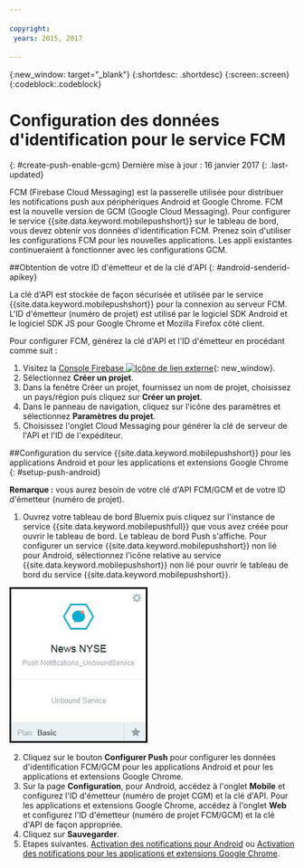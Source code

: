```yaml
---

copyright:
 years: 2015, 2017

---
```


{:new_window: target="_blank"}
{:shortdesc: .shortdesc}
{:screen:.screen}
{:codeblock:.codeblock}

# Configuration des données d'identification pour le service FCM
{: #create-push-enable-gcm}
Dernière mise à jour : 16 janvier 2017
{: .last-updated}

FCM (Firebase Cloud Messaging) est la passerelle utilisée pour distribuer les notifications push aux périphériques Android et Google
Chrome. FCM est la nouvelle version de GCM (Google Cloud Messaging). Pour configurer le service {{site.data.keyword.mobilepushshort}} sur le tableau de
bord, vous devez obtenir vos données d'identification FCM. Prenez soin d'utiliser les configurations FCM pour les nouvelles applications. Les appli existantes continueraient à fonctionner avec les configurations GCM.

##Obtention de votre ID d'émetteur et de la clé d'API
{: #android-senderid-apikey}

La clé d'API est stockée de façon sécurisée et utilisée par le service {{site.data.keyword.mobilepushshort}} pour la connexion au serveur FCM. L'ID d'émetteur (numéro de projet) est utilisé par le logiciel SDK Android et le logiciel SDK JS pour Google Chrome et Mozilla Firefox côté client. 

Pour configurer FCM, générez la clé d'API et l'ID d'émetteur en procédant comme suit :

1. Visitez la [Console Firebase
![Icône de lien externe](../../icons/launch-glyph.svg "Icône de lien externe")](https://console.firebase.google.com/?pli=1 "Icône de lien externe"){: new_window}.
2. Sélectionnez **Créer un projet**. 
3. Dans la fenêtre Créer un projet, fournissez un nom de projet, choisissez un pays/région puis cliquez sur **Créer un projet**.
3. Dans le panneau de navigation, cliquez sur l'icône des paramètres et sélectionnez **Paramètres du projet**.
4. Choisissez l'onglet Cloud Messaging pour générer la clé de serveur de l'API et l'ID de l'expéditeur.

##Configuration du service {{site.data.keyword.mobilepushshort}} pour les applications Android et pour les applications et extensions Google Chrome
{: #setup-push-android}

**Remarque :** vous aurez besoin de votre clé d'API FCM/GCM et de votre ID d'émetteur (numéro de projet).

1. Ouvrez votre tableau de bord Bluemix puis cliquez sur l'instance de service {{site.data.keyword.mobilepushfull}} que vous avez créée pour ouvrir le tableau de bord. Le tableau de bord Push s'affiche. Pour configurer un service {{site.data.keyword.mobilepushshort}}  non lié pour Android, sélectionnez l'icône relative au service {{site.data.keyword.mobilepushshort}} non lié pour ouvrir le tableau de bord du service {{site.data.keyword.mobilepushshort}}. 

![Tableau de bord Push](images/push_unbound.jpg)

2. Cliquez sur le bouton **Configurer Push** pour configurer les données d'identification FCM/GCM pour les applications Android et pour les applications et extensions Google Chrome.
3. Sur la page **Configuration**, pour Android, accédez à l'onglet **Mobile** et configurez l'ID d'émetteur (numéro de projet CGM) et la clé d'API. Pour les applications et extensions Google Chrome, accédez à l'onglet **Web** et configurez l'ID d'émetteur (numéro de projet FCM/GCM) et la clé d'API de façon appropriée.
4. Cliquez sur **Sauvegarder**.
5. Etapes suivantes. [Activation des notifications pour Android](c_enable_push.html) ou [Activation des notifications pour les applications et extensions Google Chrome](c_enable_push.html).


